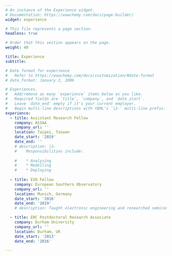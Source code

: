 ```yaml
---
# An instance of the Experience widget.
# Documentation: https://wowchemy.com/docs/page-builder/
widget: experience

# This file represents a page section.
headless: true

# Order that this section appears on the page.
weight: 40

title: Experience
subtitle:

# Date format for experience
#   Refer to https://wowchemy.com/docs/customization/#date-format
# date_format: January 2, 2006

# Experiences.
#   Add/remove as many `experience` items below as you like.
#   Required fields are `title`, `company`, and `date_start`.
#   Leave `date_end` empty if it's your current employer.
#   Begin multi-line descriptions with YAML's `|2-` multi-line prefix.
experience:
  - title: Assistant Research Fellow
    company: ASIAA
    company_url: ''
    location: Taipei, Taiwan
    date_start: '2019'
    date_end: ''
    # description: |2-
    #    Responsibilities include:
        
    #    * Analysing
    #    * Modelling
    #    * Deploying
        
  - title: ESO Fellow
    company: European Southern Observatory
    company_url: ''
    location: Munich, Germany
    date_start: '2016'
    date_end: '2019'
    # description: Taught electronic engineering and researched semiconductor physics.

  - title: ERC Postdoctoral Research Associate
    company: Durham University
    company_url: ''
    location: Durham, UK
    date_start: '2013'
    date_end: '2016'

---
```

